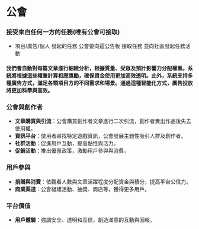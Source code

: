 # 公會



### 接受來自任何一方的任務(唯有公會可接取)

* 項目/廣告/個人 發起的任務 公會要向這公告板 接取任務 並向社區發起任務活動

#### 我們會自動對每篇文章進行細緻分析，根據質量、受眾及預計影響力分配權重。系統將根據這些權重計算相應獎勵，確保資金使用更加高效透明。此外，系統支持多種廣告方式，滿足各類項目方的不同需求和場景。通過這種智能化方式，廣告投放將更加科學與高效。

### 公會與創作者

* **文章購買與引流**：公會購買創作者文章進行二次引流，創作者賣出作品後失去使用權。
* **資訊平台**：使用者尋找特定遊戲資訊，公會發展主題性吸引人群及創作者。
* **社群活動**：促進用戶互動，提高黏性與活力。
* **促銷活動**：推出優惠政策，激勵用戶參與與消費。

### 用戶參與

* **捐贈與消費**：依觀看人數與文章活躍程度分配資金與積分，提高平台公信力。
* **商業渠道**：公會組建活動、抽獎、商店等，獲得更多用戶。



### 平台價值

* **用戶體驗**：強調安全、透明和互信，創造滿意的互動與回報。
